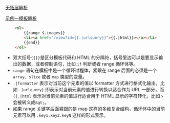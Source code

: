
[无拓展解析](04/ParseFiles_1th.go)

[示例一模板解析](04/ParseFiles_2th.go)
```html
    <ol>
        {{range $.images}}
        <li><a href="/view?id={{.|urlquery}}">{{.|html}}></a></li>
        {{end}}
    </ol>
```
* 双大括号`{{}}`是区分模板代码和 HTML 的分隔符，括号里边可以是要显示输出的数据，或者控制语句，比如 `if` 判断或者 range 循环体等。
* `range` 语句在模板中是一个循环过程体，紧跟在 range 后面的必须是一个 `array`、`slice` 或者 `map` 类型的变量。
* `.|formatter` 表示对当前这个元素的值以 formatter 方式进行格式化输出，比如 `.|urlquery}` 即表示对当前元素的值进行转换以适合作为 URL 一部分，而 `{{.|html` 表示对当前元素的值进行适合用于 HTML 显示的字符转化，比如 `>` 会被转义成`&gt;`。
* 如果 range 关键字后面紧跟的是 map 这样的多维复合结构，循环体中的当前元素可以用 `.key1.key2.keyN` 这样的形式表示。 
